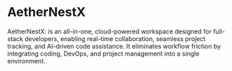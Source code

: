 # AetherNestX
AetherNestX: is an all-in-one, cloud-powered workspace designed for full-stack developers, enabling real-time collaboration, seamless project tracking, and AI-driven code assistance. It eliminates workflow friction by integrating coding, DevOps, and project management into a single environment.
